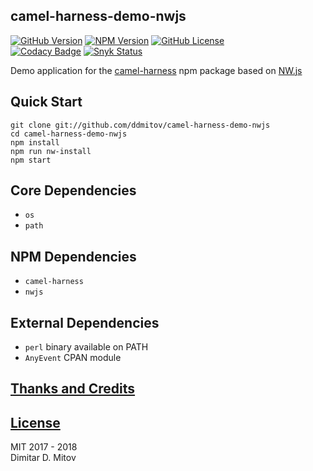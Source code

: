 camel-harness-demo-nwjs
--------------------------------------------------------------------------------

[![GitHub Version](https://img.shields.io/github/release/ddmitov/camel-harness-demo-nwjs.svg)](https://github.com/ddmitov/camel-harness-demo-nwjs/releases)
[![NPM Version](https://img.shields.io/npm/v/camel-harness-demo-nwjs.svg)](https://www.npmjs.com/package/camel-harness-demo-nwjs)
[![GitHub License](https://img.shields.io/badge/License-MIT-yellow.svg)](./LICENSE.md)  
[![Codacy Badge](https://api.codacy.com/project/badge/Grade/692a20086cc44076a6770af0309e2c49)](https://www.codacy.com/app/ddmitov/camel-harness-demo-nwjs?utm_source=github.com&amp;utm_medium=referral&amp;utm_content=ddmitov/camel-harness-demo-nwjs&amp;utm_campaign=Badge_Grade)
[![Snyk Status](https://snyk.io/test/github/ddmitov/camel-harness-demo-nwjs/badge.svg)](https://snyk.io/test/github/ddmitov/camel-harness-demo-nwjs)  

Demo application for the [camel-harness](https://www.npmjs.com/package/camel-harness) npm package based on [NW.js](http://nwjs.io/)

## Quick Start
``git clone git://github.com/ddmitov/camel-harness-demo-nwjs``  
``cd camel-harness-demo-nwjs``  
``npm install``  
``npm run nw-install``  
``npm start``  

## Core Dependencies
* ``os``
* ``path``

## NPM Dependencies
* ``camel-harness``
* ``nwjs``

## External Dependencies
* ``perl`` binary available on PATH
* ``AnyEvent`` CPAN module

## [Thanks and Credits](./CREDITS.md)

## [License](./LICENSE.md)
MIT 2017 - 2018  
Dimitar D. Mitov  
